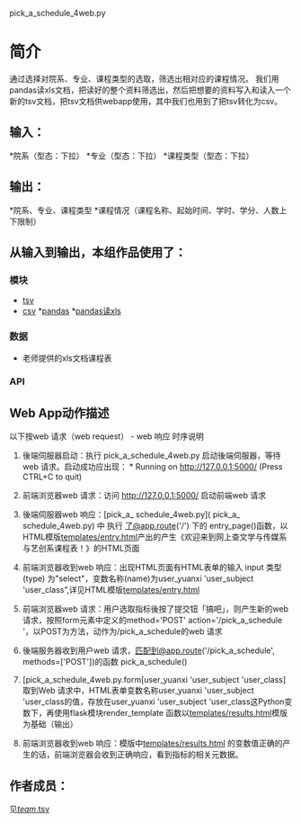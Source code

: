 pick_a_schedule_4web.py

# 简介 
通过选择对院系、专业、课程类型的选取，筛选出相对应的课程情况。
我们用pandas读xls文档，把读好的整个资料筛选出，然后把想要的资料写入和读入一个新的tsv文档，把tsv文档供webapp使用，其中我们也用到了把tsv转化为csv。
		

## 输入：
*院系（型态：下拉）
*专业（型态：下拉）
*课程类型（型态：下拉）
## 输出：
*院系、专业、课程类型
*课程情况（课程名称、起始时间、学时、学分、人数上下限制）
## 从输入到输出，本组作品使用了：
### 模块
* [tsv](http://www.52ij.com/jishu/python/12449.html)
* [csv](http://www.cnblogs.com/nisen/p/6155492.html)
*[pandas](http://www.jb51.net/article/63216.htm)
*[pandas读xls](http://www.cnblogs.com/lhj588/archive/2012/01/06/2314181.html)
### 数据
* 老师提供的xls文档课程表
### API
## Web App动作描述

以下按web 请求（web request） - web 响应 时序说明

1. 後端伺服器启动：执行 pick_a_schedule_4web.py 启动後端伺服器，等待web 请求。启动成功应出现：  * Running on http://127.0.0.1:5000/ (Press CTRL+C to quit)

2. 前端浏览器web 请求：访问 http://127.0.0.1:5000/ 启动前端web 请求

3. 後端伺服器web 响应：[pick_a_ schedule_4web.py]( pick_a_ schedule_4web.py) 中 执行 了@app.route('/') 下的 entry_page()函数，以HTML模版[templates/entry.html](templates/entry.html)产出的产生《欢迎来到网上查文学与传媒系与艺创系课程表！》的HTML页面

4. 前端浏览器收到web 响应：出现HTML页面有HTML表单的输入 input 类型(type) 为"select"，变数名称(name)为user_yuanxi 'user_subject 'user_class”,详见HTML模版[templates/entry.html](templates/entry.html)

5. 前端浏览器web 请求：用户选取指标後按了提交钮「搞吧」，则产生新的web 请求，按照form元素中定义的method='POST' action='/pick_a_schedule '，以POST为方法，动作为/pick_a_schedule的web 请求

6. 後端服务器收到用户web 请求，匹配到@app.route('/pick_a_schedule', methods=['POST'])的函数 pick_a_schedule() 

7. [pick_a_schedule_4web.py.form[user_yuanxi 'user_subject 'user_class]	取到Web 请求中，HTML表单变数名称user_yuanxi 'user_subject 'user_class的值，存放在user_yuanxi 'user_subject 'user_class这Python变数下，再使用flask模块render_template 函数以[templates/results.html](templates/results.html)模版为基础（输出）

8. 前端浏览器收到web 响应：模版中[templates/results.html](templates/results.html) 的变数值正确的产生的话，前端浏览器会收到正确响应，看到指标的相关元数据。




## 作者成员：
见[_team_.tsv](https://github.com/hujingyin/nfu_newmedia_python/blob/master/%E4%BA%8CC%E7%BB%84/_team_/_team_.tsv)
